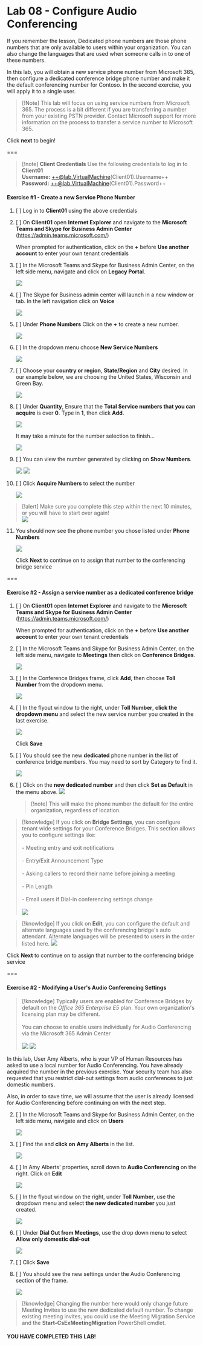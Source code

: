 # Lab 08 - Configure Audio Conferencing

If you remember the lesson, Dedicated phone numbers are those phone numbers that are only available to users within your organization. You can also change the languages that are used when someone calls in to one of these numbers.  

In this lab, you will obtain a new service phone number from Microsoft 365, then configure a dedicated conference bridge phone number and make it the default conferencing number for Contoso.  In the second exercise, you will apply it to a single user.  

>[!Note] This lab will focus on using service numbers from Microsoft 365.  The process is a bit different if you are transferring a number from your existing PSTN provider.  Contact Microsoft support for more information on the process to transfer a service number to Microsoft 365.  

Click **next** to begin!

===

>[!note] **Client Credentials**
    Use the following credentials to log in to **Client01**  
    **Username:** ++@lab.VirtualMachine(Client01).Username++   
    **Password:** ++@lab.VirtualMachine(Client01).Password++

#### Exercise #1 - Create a new Service Phone Number

1. [ ] Log in to **Client01** using the above credentials

2. [ ] On **Client01** open **Internet Explorer** and navigate to the **Microsoft Teams and Skype for Business Admin Center** (https://admin.teams.microsoft.com/)  

    When prompted for authentication, click on the **+** before **Use another account** to enter your own tenant credentials
    
3. [ ] In the Microsoft Teams and Skype for Business Admin Center, on the left side menu, navigate and click on **Legacy Portal**.

    ![](Media/LegacyPortalmenu.png)
    
4. [ ] The Skype for Business admin center will launch in a new window or tab.  In the left navigation click on **Voice** 
    
    ![](Media/SFBVoiceMenu.png)
    
5. [ ] Under **Phone Numbers** Click on the **+** to create a new number.  
    
    ![](Media/Addnewservicenumber.png)
    
6. [ ] In the dropdown menu choose **New Service Numbers**

    ![](Media/newservicenumberoption.png)
    
7. [ ] Choose your **country or region**, **State/Region** and **City** desired.  In our example below, we are choosing the United States, Wisconsin and Green Bay.

    ![](Media/Servicenumberselect.png)
    
8. [ ] Under **Quantity**, Ensure that the **Total Service numbers that you can acquire** is over **0**.  Type in **1**, then click **Add**.

    ![](Media/quantity.png)
    
    It may take a minute for the number selection to finish...  
    
    ![](Media/working%20on%20it.png)
    
9. [ ] You can view the number generated by clicking on **Show Numbers**.
    
    ![](Media/shownumbers.png)
    ![](Media/phonenumbershown.png)
    
10. [ ] Click **Acquire Numbers** to select the number

    ![](Media/acquirenumber.png)
    
   >[!alert] Make sure you complete this step within the next 10 minutes, or you will have to start over again!  
   ![](Media/numbertimer.png)
    
11. You should now see the phone number you chose listed under **Phone Numbers**

    ![](Media/Activatednumber.png)
    
    Click **Next** to continue on to assign that number to the conferencing bridge service
    
===
#### Exercise #2 - Assign a service number as a dedicated conference bridge

1. [ ] On **Client01** open **Internet Explorer** and navigate to the **Microsoft Teams and Skype for Business Admin Center** (https://admin.teams.microsoft.com/)  

    When prompted for authentication, click on the **+** before **Use another account** to enter your own tenant credentials
    
2. [ ] In the Microsoft Teams and Skype for Business Admin Center, on the left side menu, navigate to **Meetings** then click on **Conference Bridges**.

    ![](Media/conferencebridgesmenu.png)

3. [ ] In the Conference Bridges frame, click **Add**, then choose **Toll Number** from the dropdown menu.

    ![](Media/addtollnumber.png)
    
4. [ ] In the flyout window to the right, under **Toll Number**, **click the dropdown menu** and select the new service number you created in the last exercise.
    
    ![](Media/addphonenumberconf.png)
    
    Click **Save**
    
5. [ ] You should see the new **dedicated** phone number in the list of conference bridge numbers.  You may need to sort by Category to find it. 

    ![](Media/confbridgenumbers.png)
    
6. [ ] Click on the **new dedicated number** and then click **Set as Default** in the menu above. 
    ![](Media/setasdefault.png)
    
    >[!note] This will make the phone number the default for the entire organization, regardless of location.
    
>[!knowledge] If you click on **Bridge Settings**, you can configure tenant wide settings for your Conference Bridges. This section allows you to configure settings like: <br><br> - Meeting entry and exit notifications  <br><br>- Entry/Exit Announcement Type  <br><br>- Asking callers to record their name before joining a meeting  <br><br>- Pin Length  <br><br>- Email users if Dial-in conferencing settings change   <br><br>
![](Media/bridgesettings.png)

>[!knowledge] If you click on **Edit**, you can configure the default and alternate languages used by the conferencing bridge's auto attendant. Alternate languages will be presented to users in the order listed here.
![](Media/languageedit.png)


Click **Next** to continue on to assign that number to the conferencing bridge service
    
===
#### Exercise #2 - Modifying a User's Audio Conferencing Settings

>[!knowledge] Typically users are enabled for Conference Bridges by default on the *Office 365 Enterprise E5* plan.  Your own organization's licensing plan may be different.  <br><br>
You can choose to enable users individually for Audio Conferencing via the Microsoft 365 Admin Center  <br><br>
![](Media/amyalbertslicenses1.png)
![](Media/amyalbertslicenses2.png)

In this lab, User Amy Alberts, who is your VP of Human Resources has asked to use a local number for Audio Conferencing.  You have already acquired the number in the previous exercise.  Your security team has also requested that you restrict dial-out settings from audio conferences to just domestic numbers.  

Also, in order to save time, we will assume that the user is already licensed for Audio Conferencing before continuing on with the next step.  

2. [ ] In the Microsoft Teams and Skype for Business Admin Center, on the left side menu, navigate and click on **Users**

    ![](Media/TeamsUserMenu.png)
    
3. [ ] Find the and **click on** **Amy Alberts** in the list.
   
    ![](Media/AmyAlbertsUser.png)
    
    
4. [ ] In Amy Alberts' properties, scroll down to **Audio Conferencing** on the right.  Click on **Edit**

    ![](Media/AmyAlbertsConfproperties.png)
    
5. [ ] In the flyout window on the right, under **Toll Number**, use the dropdown menu and select **the new dedicated number** you just created.  

    ![](Media/numberselect.png)
    
6. [ ] Under **Dial Out from Meetings**, use the drop down menu to select **Allow only domestic dial-out**

    ![](Media/Dialoutsettings.png)
    
7.  [ ] Click **Save**

8.  [ ] You should see the new settings under the Audio Conferencing section of the frame. 

    ![](Media/newaudioconfsettings.png)


>[!knowledge] Changing the number here would only change future Meeting Invites to use the new dedicated default number.  To change existing meeting invites, you could use the Meeting Migration Service and the **Start-CsExMeetingMigration**
PowerShell cmdlet.  

#### YOU HAVE COMPLETED THIS LAB!